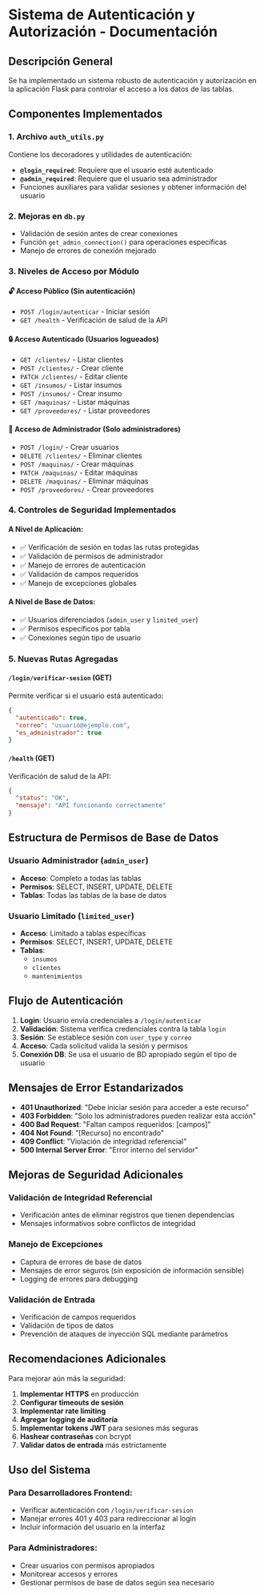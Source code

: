 # Sistema de Autenticación y Autorización - Documentación

## Descripción General

Se ha implementado un sistema robusto de autenticación y autorización en la aplicación Flask para controlar el acceso a los datos de las tablas.

## Componentes Implementados

### 1. Archivo `auth_utils.py`
Contiene los decoradores y utilidades de autenticación:

- **`@login_required`**: Requiere que el usuario esté autenticado
- **`@admin_required`**: Requiere que el usuario sea administrador
- Funciones auxiliares para validar sesiones y obtener información del usuario

### 2. Mejoras en `db.py`
- Validación de sesión antes de crear conexiones
- Función `get_admin_connection()` para operaciones específicas
- Manejo de errores de conexión mejorado

### 3. Niveles de Acceso por Módulo

#### 🔓 **Acceso Público** (Sin autenticación)
- `POST /login/autenticar` - Iniciar sesión
- `GET /health` - Verificación de salud de la API

#### 🔒 **Acceso Autenticado** (Usuarios logueados)
- `GET /clientes/` - Listar clientes
- `POST /clientes/` - Crear cliente
- `PATCH /clientes/` - Editar cliente
- `GET /insumos/` - Listar insumos
- `POST /insumos/` - Crear insumo
- `GET /maquinas/` - Listar máquinas
- `GET /proveedores/` - Listar proveedores

#### 🔐 **Acceso de Administrador** (Solo administradores)
- `POST /login/` - Crear usuarios
- `DELETE /clientes/` - Eliminar clientes
- `POST /maquinas/` - Crear máquinas
- `PATCH /maquinas/` - Editar máquinas
- `DELETE /maquinas/` - Eliminar máquinas
- `POST /proveedores/` - Crear proveedores

### 4. Controles de Seguridad Implementados

#### A Nivel de Aplicación:
- ✅ Verificación de sesión en todas las rutas protegidas
- ✅ Validación de permisos de administrador
- ✅ Manejo de errores de autenticación
- ✅ Validación de campos requeridos
- ✅ Manejo de excepciones globales

#### A Nivel de Base de Datos:
- ✅ Usuarios diferenciados (`admin_user` y `limited_user`)
- ✅ Permisos específicos por tabla
- ✅ Conexiones según tipo de usuario

### 5. Nuevas Rutas Agregadas

#### `/login/verificar-sesion` (GET)
Permite verificar si el usuario está autenticado:
```json
{
  "autenticado": true,
  "correo": "usuario@ejemplo.com",
  "es_administrador": true
}
```

#### `/health` (GET)
Verificación de salud de la API:
```json
{
  "status": "OK",
  "mensaje": "API funcionando correctamente"
}
```

## Estructura de Permisos de Base de Datos

### Usuario Administrador (`admin_user`)
- **Acceso**: Completo a todas las tablas
- **Permisos**: SELECT, INSERT, UPDATE, DELETE
- **Tablas**: Todas las tablas de la base de datos

### Usuario Limitado (`limited_user`)
- **Acceso**: Limitado a tablas específicas
- **Permisos**: SELECT, INSERT, UPDATE, DELETE
- **Tablas**: 
  - `insumos`
  - `clientes`
  - `mantenimientos`

## Flujo de Autenticación

1. **Login**: Usuario envía credenciales a `/login/autenticar`
2. **Validación**: Sistema verifica credenciales contra la tabla `login`
3. **Sesión**: Se establece sesión con `user_type` y `correo`
4. **Acceso**: Cada solicitud valida la sesión y permisos
5. **Conexión DB**: Se usa el usuario de BD apropiado según el tipo de usuario

## Mensajes de Error Estandarizados

- **401 Unauthorized**: "Debe iniciar sesión para acceder a este recurso"
- **403 Forbidden**: "Solo los administradores pueden realizar esta acción"
- **400 Bad Request**: "Faltan campos requeridos: [campos]"
- **404 Not Found**: "[Recurso] no encontrado"
- **409 Conflict**: "Violación de integridad referencial"
- **500 Internal Server Error**: "Error interno del servidor"

## Mejoras de Seguridad Adicionales

### Validación de Integridad Referencial
- Verificación antes de eliminar registros que tienen dependencias
- Mensajes informativos sobre conflictos de integridad

### Manejo de Excepciones
- Captura de errores de base de datos
- Mensajes de error seguros (sin exposición de información sensible)
- Logging de errores para debugging

### Validación de Entrada
- Verificación de campos requeridos
- Validación de tipos de datos
- Prevención de ataques de inyección SQL mediante parámetros

## Recomendaciones Adicionales

Para mejorar aún más la seguridad:

1. **Implementar HTTPS** en producción
2. **Configurar timeouts de sesión**
3. **Implementar rate limiting**
4. **Agregar logging de auditoría**
5. **Implementar tokens JWT** para sesiones más seguras
6. **Hashear contraseñas** con bcrypt
7. **Validar datos de entrada** más estrictamente

## Uso del Sistema

### Para Desarrolladores Frontend:
- Verificar autenticación con `/login/verificar-sesion`
- Manejar errores 401 y 403 para redireccionar al login
- Incluir información del usuario en la interfaz

### Para Administradores:
- Crear usuarios con permisos apropiados
- Monitorear accesos y errores
- Gestionar permisos de base de datos según sea necesario
